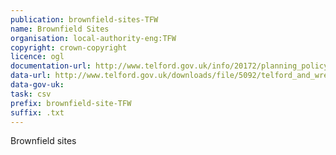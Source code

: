 ```yaml
---
publication: brownfield-sites-TFW
name: Brownfield Sites
organisation: local-authority-eng:TFW
copyright: crown-copyright
licence: ogl
documentation-url: http://www.telford.gov.uk/info/20172/planning_policy_and_strategy/3270/brownfield_register
data-url: http://www.telford.gov.uk/downloads/file/5092/telford_and_wrekin_brownfieldregister_2016-12-01_rev1_csv
data-gov-uk: 
task: csv
prefix: brownfield-site-TFW
suffix: .txt
---
```


Brownfield sites

